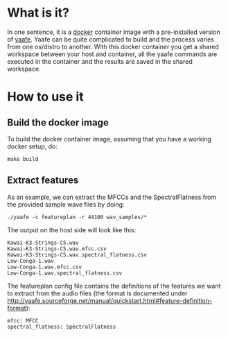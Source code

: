 # What is it?

In one sentence, it is a [docker](https://www.docker.com/) container image with a pre-installed version of [yaafe](http://yaafe.sourceforge.net/index.html).
Yaafe can be quite complicated to build and the process varies from one os/distro to another. With this docker 
container you get a shared workspace between your host and container, all the yaafe commands are executed in the container
and the results are saved in the shared workspace. 

# How to use it

## Build the docker image

To build the docker container image, assuming that you have a working docker setup, do:

```
make build
```

## Extract features

As an example, we can extract the MFCCs and the SpectralFlatness from the provided sample wave files by doing:

```
./yaafe -c featureplan -r 44100 wav_samples/*
```

The output on the host side will look like this:

```
Kawai-K3-Strings-C5.wav
Kawai-K3-Strings-C5.wav.mfcc.csv
Kawai-K3-Strings-C5.wav.spectral_flatness.csv
Low-Conga-1.wav
Low-Conga-1.wav.mfcc.csv
Low-Conga-1.wav.spectral_flatness.csv
```

The featureplan config file contains the definitions of the features we want to extract from the audio files 
(the format is documented under http://yaafe.sourceforge.net/manual/quickstart.html#feature-definition-format):

```
mfcc: MFCC
spectral_flatness: SpectralFlatness
```
